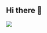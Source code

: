 ## Hi there 👋
<img src="https://komarev.com/ghpvc/?username=MuxammilSidd&label=Profile%20views&color=red&style=plastic">
<!--
**MuxammilSidd/MuxammilSidd** is a ✨ _special_ ✨ repository because its `README.md` (this file) appears on your GitHub profile.

Here are some ideas to get you started:

- 🔭 I’m currently working on ...
- 🌱 I’m currently learning ...
- 👯 I’m looking to collaborate on ...
- 🤔 I’m looking for help with ...
- 💬 Ask me about ...
- 📫 How to reach me: ...
- 😄 Pronouns: ...
- ⚡ Fun fact: ...
-->
